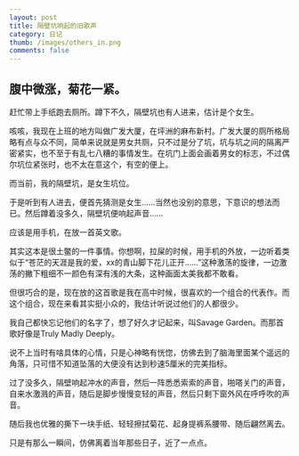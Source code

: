 ```yaml
---
layout: post
title: 隔壁坑响起的旧歌声
category: 日记
thumb: /images/others_in.png
comments: false
---
```


## 腹中微涨，菊花一紧。

赶忙带上手纸跑去厕所。蹲下不久，隔壁坑也有人进来，估计是个女生。

咳咳，我现在上班的地方叫做广发大厦，在坪洲的麻布新村。广发大厦的厕所格局略有点与众不同，简单来说就是男女共厕，只不过是分了坑，坑与坑之间的隔离严密紧实，也不至于有乱七八糟的事情发生。在坑门上面会画着男女的标志，不过偶尔坑位紧张时，也不太在意这个，有空的便上。

而当前，我的隔壁坑，是女生坑位。

于是听到有人进去，便首先猜测是女生……当然也没别的意思，下意识的想法而已。然后蹲着没多久，隔壁坑便响起声音……

应该是用手机，在放一首英文歌。

其实这本是很土鳖的一件事情。你想啊，拉屎的时候，用手机的外放，一边听着类似于“苍茫的天涯是我的爱，xx的青山脚下花儿正开……”这种激荡的旋律，一边激荡的撇下粗细不一颜色有深有浅的大条，这种画面太美我都不敢看。

但很巧合的是，现在放的这首歌是我在高中时候，很喜欢的一个组合的代表作。而这个组合，现在来看其实挺小众的，我估计听说过他们的人都很少。

我自己都快忘记他们的名字了，想了好久才记起来，叫Savage Garden。而那首歌好像是Truly Madly Deeply。

说不上当时有啥具体的心情，只是心神略有恍惚，仿佛去到了脑海里面某个遥远的角落，只可惜不知道坠落的大便没有达到秒速5厘米的完美指标。

过了没多久，隔壁响起冲水的声音，然后一阵悉悉索索的声音，啪嗒关门的声音，自来水激溅的声音，随后是脚步慢慢变轻的声音，然后只剩下窗外风在呼呼吹的声音。

随后我也优雅的撕下一块手纸、轻轻擦拭菊花、起身提裤系腰带、随后翩然离去。

只是有那么一瞬间，仿佛离着当年那些日子，近了一点点。
